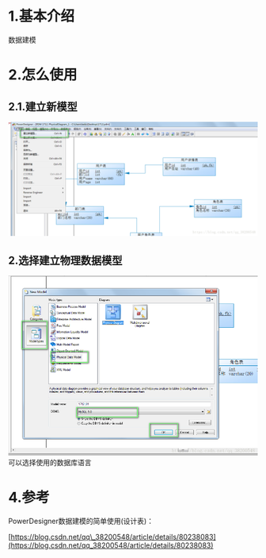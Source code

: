 # 1.基本介绍

数据建模

# 2.怎么使用

## 2.1.建立新模型

![img](/static/image/20180508125903958.png)
## 2.选择建立物理数据模型
![img](/static/image/20180508125913747.png)
可以选择使用的数据库语言

# 4.参考

PowerDesigner数据建模的简单使用\(设计表\)：

[https://blog.csdn.net/qq\_38200548/article/details/80238083](https://blog.csdn.net/qq_38200548/article/details/80238083)

